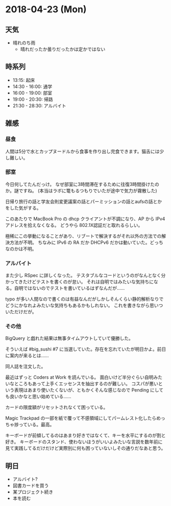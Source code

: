 # 2018-04-23 (Mon)

## 天気

- 晴れのち雨
  - 晴れだったか曇りだったかは定かではない

## 時系列

- 13:15: 起床
- 14:30 - 16:00: 通学
- 16:00 - 19:00: 部室
- 19:00 - 20:30: 帰路
- 21:30 - 28:30: アルバイト

## 雑感

### 昼食

人間は5分で水とカップヌードルから食事を作り出し完食できます。猫舌には少し難しい。

### 部室

今日何してたんだっけ。
なぜ部室に3時間滞在するために往復3時間掛けたのか。謎ですね。
(本当はラボに篭もるつもりでいたが途中で気力が霧散した)

日帰り旅行の話と学友会則変更議案の話とパーミッションの話とaufsの話とかをした気がする。

このあたりで MacBook Pro の dhcp クライアントが不調になり、AP から IPv4 アドレスを拾えなくなる。
どうやら 802.1X認証だと取れるらしい。

極稀にこの挙動になることがあり、リブートで解決するがそれ以外の方法での解決方法が不明。
ちなみに IPv6 の RA だか DHCPv6 だかは動いていた。どっちなのかは不明。

### アルバイト

また少し RSpec に詳しくなった。
テスタブルなコードというのがなんとなく分かってきたけどテストを書くのが怠い。
それは自明ではみたいな気持ちになる。自明ではないのでテストを書いているはずなんだが……

typo が多い人間なので書くのは有益なんだがしかしそんくらい静的解析なりでどうにかなれよみたいな気持ちもあるかもしれない。
これを書きながら思いついただけだが。

### その他

BigQuery と戯れた結果は無事タイムアウトしていて優勝した。

そういえば #big_sushi #7 に当選していた。存在を忘れていたが明日かよ。前日に案内が来るとは……

同人誌を注文した。

最近はずっと Coders at Work を読んでいる。
面白いけど半分ぐらい自明みたいなところもあって上手くエッセンスを抽出するのが難しい。
コスパが悪いという表現はあまり使いたくないが、ともかくそんな感じなので Pending にしても良いかなと思い始めている……

カードの限度額がリセットされなくて困っている。

Magic Trackpad の一部を紙で覆って不感領域にしてパームレスト化したらめっちゃ捗っている。最高。

キーボードが前傾してるのはあまり好きではなくて、キーを水平にするのが割と好き。
キーボードのスタンド、使わないほうがいいよみたいな言説を数年前に見て実践してるだけだけど実際別に何も困っていないしその通りだなあと思う。

## 明日

- アルバイト?
- 図書カードを買う
- 某プロジェクト続き
- 本を読む
